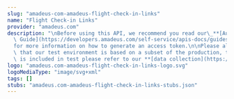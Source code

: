 ```yaml
---
slug: "amadeus-com-amadeus-flight-check-in-links"
name: "Flight Check-in Links"
provider: "amadeus.com"
description: "\nBefore using this API, we recommend you read our\_**[Authorization\
  \ Guide](https://developers.amadeus.com/self-service/apis-docs/guides/authorization-262)**\_\
  for more information on how to generate an access token.\n\nPlease also be aware\
  \ that our test environment is based on a subset of the production, to see what\
  \ is included in test please refer to our **[data collection](https://github.com/amadeus4dev/data-collection)**."
logo: "amadeus.com-amadeus-flight-check-in-links-logo.svg"
logoMediaType: "image/svg+xml"
tags: []
stubs: "amadeus.com-amadeus-flight-check-in-links-stubs.json"
---
```

